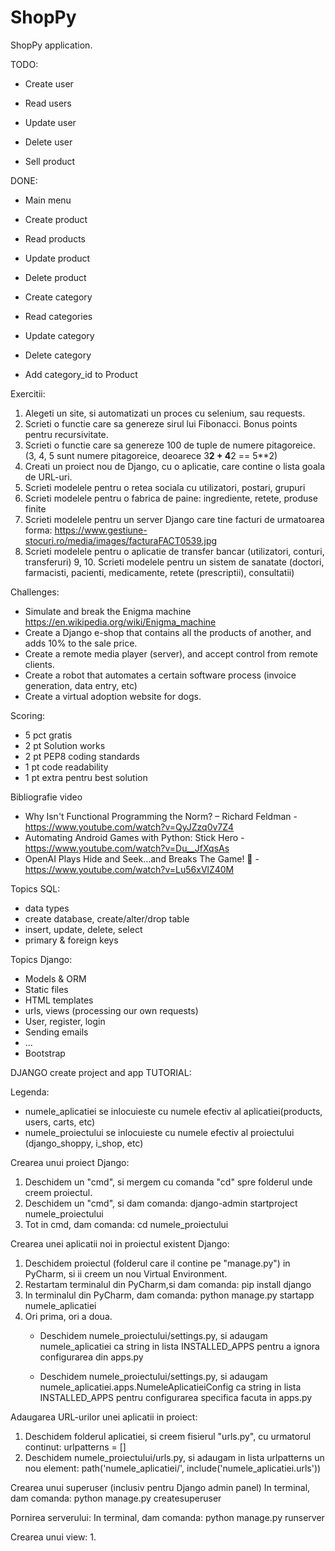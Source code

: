 # ShopPy
ShopPy application.

TODO:

- Create user
- Read users
- Update user 
- Delete user
    
- Sell product 

DONE:
    
- Main menu
- Create product
- Read products
- Update product
- Delete product

- Create category
- Read categories
- Update category
- Delete category 

- Add category_id to Product

Exercitii:
1. Alegeti un site, si automatizati un proces cu selenium, sau requests.
2. Scrieti o functie care sa genereze sirul lui Fibonacci. Bonus points pentru recursivitate.
3. Scrieti o functie care sa genereze 100 de tuple de numere pitagoreice. (3, 4, 5 sunt numere pitagoreice, deoarece 3**2 + 4**2  == 5**2)
4. Creati un proiect nou de Django, cu o aplicatie, care contine o lista goala de URL-uri.
5. Scrieti modelele pentru o retea sociala cu utilizatori, postari, grupuri
6. Scrieti modelele pentru o fabrica de paine: ingrediente, retete, produse finite
7. Scrieti modelele pentru un server Django care tine facturi de urmatoarea forma: https://www.gestiune-stocuri.ro/media/images/facturaFACT0539.jpg
8. Scrieti modelele pentru o aplicatie de transfer bancar (utilizatori, conturi, transferuri)
9, 10. Scrieti modelele pentru un sistem de sanatate (doctori, farmacisti, pacienti, medicamente, retete (prescriptii), consultatii)

Challenges:
- Simulate and break the Enigma machine https://en.wikipedia.org/wiki/Enigma_machine
- Create a Django e-shop that contains all the products of another, and adds 10% to the sale price.
- Create a remote media player (server), and accept control from remote clients.
- Create a robot that automates a certain software process (invoice generation, data entry, etc)
- Create a virtual adoption website for dogs.

Scoring:
- 5 pct gratis
- 2 pt Solution works
- 2 pt PEP8 coding standards
- 1 pt code readability
- 1 pt extra pentru best solution

Bibliografie video 
- Why Isn't Functional Programming the Norm? – Richard Feldman - https://www.youtube.com/watch?v=QyJZzq0v7Z4
- Automating Android Games with Python: Stick Hero -  https://www.youtube.com/watch?v=Du__JfXqsAs
- OpenAI Plays Hide and Seek…and Breaks The Game! 🤖 -  https://www.youtube.com/watch?v=Lu56xVlZ40M

Topics SQL:
- data types
- create database, create/alter/drop table
- insert, update, delete, select
- primary & foreign keys

Topics Django:
- Models & ORM
- Static files
- HTML templates
- urls, views (processing our own requests)
- User, register, login
- Sending emails
- ...
- Bootstrap

DJANGO create project and app TUTORIAL:

Legenda:
- numele_aplicatiei se inlocuieste cu numele efectiv al aplicatiei(products, users, carts, etc)
- numele_proiectului se inlocuieste cu numele efectiv al proiectului (django_shoppy, i_shop, etc)

Crearea unui proiect Django:
1. Deschidem un "cmd", si mergem cu comanda "cd" spre folderul unde creem proiectul.
2. Deschidem un "cmd", si dam comanda:
    django-admin startproject numele_proiectului
3. Tot in cmd, dam comanda:
    cd numele_proiectului

Crearea unei aplicatii noi in proiectul existent Django:
1. Deschidem proiectul (folderul care il contine pe "manage.py") in PyCharm, si ii creem un nou Virtual Environment.
2. Restartam terminalul din PyCharm,si dam comanda:
    pip install django
3. In terminalul din PyCharm, dam comanda:
    python manage.py startapp numele_aplicatiei
4. Ori prima, ori a doua.
    - Deschidem numele_proiectului/settings.py, si adaugam numele_aplicatiei 
      ca string in lista INSTALLED_APPS pentru a ignora configurarea din apps.py

    - Deschidem numele_proiectului/settings.py, si adaugam 
      numele_aplicatiei.apps.NumeleAplicatieiConfig ca string in lista INSTALLED_APPS
      pentru configurarea specifica facuta in apps.py

Adaugarea URL-urilor unei aplicatii in proiect:
1. Deschidem folderul aplicatiei, si creem fisierul "urls.py", cu urmatorul continut:
    urlpatterns = []
2. Deschidem numele_proiectului/urls.py, si adaugam in lista urlpatterns un nou element:
    path('numele_aplicatiei/', include('numele_aplicatiei.urls'))
   
Crearea unui superuser (inclusiv pentru Django admin panel)
    In terminal, dam comanda: python manage.py createsuperuser

Pornirea serverului:
    In terminal, dam comanda: python manage.py runserver


Crearea unui view:
1. 